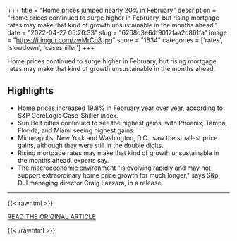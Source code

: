 +++
title = "Home prices jumped nearly 20% in February"
description = "Home prices continued to surge higher in February, but rising mortgage rates may make that kind of growth unsustainable in the months ahead."
date = "2022-04-27 05:26:33"
slug = "6268d3e6df9012faa2d861fa"
image = "https://i.imgur.com/zwMrCb8.jpg"
score = "1834"
categories = ['rates', 'slowdown', 'caseshiller']
+++

Home prices continued to surge higher in February, but rising mortgage rates may make that kind of growth unsustainable in the months ahead.

## Highlights

- Home prices increased 19.8% in February year over year, according to S&P CoreLogic Case-Shiller index.
- Sun Belt cities continued to see the highest gains, with Phoenix, Tampa, Florida, and Miami seeing highest gains.
- Minneapolis, New York and Washington, D.C., saw the smallest price gains, although they were still in the double digits.
- Rising mortgage rates may make that kind of growth unsustainable in the months ahead, experts say.
- The macroeconomic environment "is evolving rapidly and may not support extraordinary home price growth for much longer," says S&p DJI managing director Craig Lazzara, in a release.

---

{{< rawhtml >}}
  <p class="article-category">
    <a target="_blank" href="https://www.cnbc.com/2022/04/26/home-prices-jumped-20percent-in-february-slowdown-may-be-coming-sp-case-shiller.html">READ THE ORIGINAL ARTICLE</a>
  </p>
{{< /rawhtml >}}
